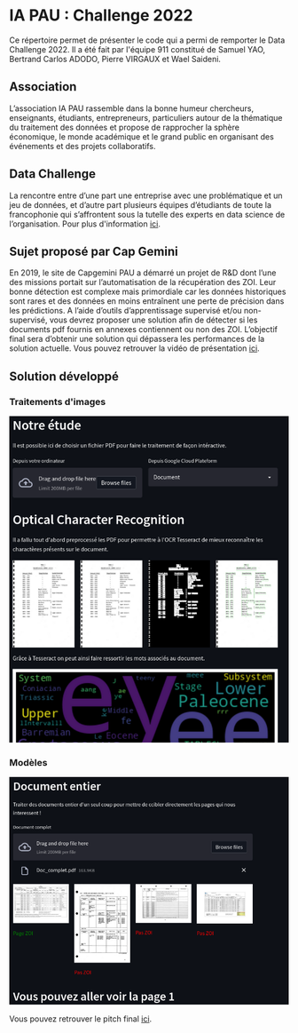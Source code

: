# IA PAU : Challenge 2022

Ce répertoire permet de présenter le code qui a permi de remporter le Data Challenge 2022. Il a été fait par l'équipe 911 constitué de Samuel YAO, Bertrand Carlos ADODO, Pierre VIRGAUX et Wael Saideni.

## Association 

L’association IA PAU rassemble dans la bonne humeur chercheurs, enseignants, étudiants, entrepreneurs, particuliers autour de la thématique du traitement des données et propose de rapprocher la sphère économique, le monde académique et le grand public en organisant des événements et des projets collaboratifs.

## Data Challenge

La rencontre entre d’une part une entreprise avec une problématique et un jeu de données, et d’autre part plusieurs équipes d’étudiants de toute la francophonie qui s’affrontent sous la tutelle des experts en data science de l’organisation. Pour plus d'information [ici](https://iapau.org/data-challenges/).

## Sujet proposé par Cap Gemini

En 2019, le site de Capgemini PAU a démarré un projet de R&D dont l’une des missions portait sur l’automatisation de la récupération des ZOI. Leur bonne détection est complexe mais primordiale car les données historiques sont rares et des données en moins entraînent une perte de précision dans les prédictions. A l’aide d’outils d’apprentissage supervisé et/ou non-supervisé, vous devrez proposer une solution afin de détecter si les documents pdf fournis en annexes contiennent ou non des ZOI. L’objectif final sera d’obtenir une solution qui dépassera les performances de la solution actuelle. Vous pouvez retrouver la vidéo de présentation [ici](https://www.youtube.com/watch?v=iSY-lrouMfc).

## Solution développé

### Traitements d'images

![alt text](image_readme/pres_work.png)

### Modèles

![alt text](image_readme/detection_pages.png)

Vous pouvez retrouver le pitch final [ici](https://www.youtube.com/watch?v=rZlwlQNY2Ks).